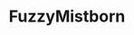 ---
avatar: /images/people/fuzzy.jpg
avatar_small: /images/people/fuzzy_small.jpg
bio: null
homepage: null
instagram: null
linkedin: null
title: FuzzyMistborn
twitter: null
type: guest
username: fuzzy
youtube: null
---